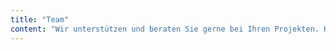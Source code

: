 ```yaml
---
title: "Team"
content: "Wir unterstützen und beraten Sie gerne bei Ihren Projekten. Helfen Ihnen die interne Kommunikation mit Ihren Mitarbeitenden mittels modernster Tools zu optimieren, Ihren Personalkörper mehr einzubinden und die Mitarbeitenden zu fördern. "
---
```

